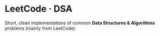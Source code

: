 # LeetCode · DSA

Short, clean implementations of common **Data Structures & Algorithms** problems (mainly from LeetCode).
